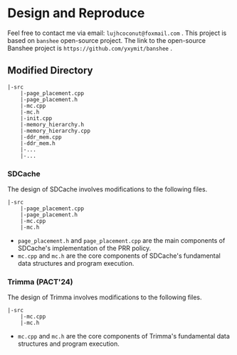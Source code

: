 # Design and Reproduce
Feel free to contact me via email: `lujhcoconut@foxmail.com` .
 This project is based on `banshee` open-source project. The link to the open-source Banshee project is `https://github.com/yxymit/banshee` .

## Modified Directory
```shell
|-src
    |-page_placement.cpp
    |-page_placement.h
    |-mc.cpp
    |-mc.h
    |-init.cpp
    |-memory_hierarchy.h
    |-memory_hierarchy.cpp
    |-ddr_mem.cpp
    |-ddr_mem.h
    |-...
    |-...
```


### SDCache 
The design of SDCache involves modifications to the following files.
```shell
|-src
    |-page_placement.cpp
    |-page_placement.h
    |-mc.cpp
    |-mc.h
```
* `page_placement.h` and `page_placement.cpp` are the main components of SDCache's implementation of the PRR policy.
* `mc.cpp` and `mc.h` are the core components of SDCache's fundamental data structures and program execution.

### Trimma (PACT'24)
The design of Trimma involves modifications to the following files.
```shell
|-src
    |-mc.cpp
    |-mc.h
```
* `mc.cpp` and `mc.h` are the core components of Trimma's fundamental data structures and program execution.
